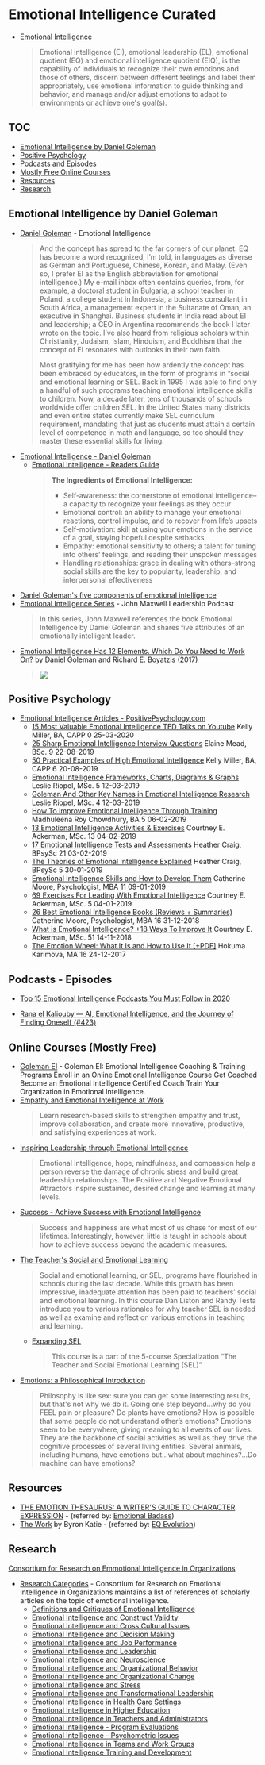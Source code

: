 # Emotional Intelligence Curated

* [Emotional Intelligence](https://en.wikipedia.org/wiki/Emotional_intelligence)
  > Emotional intelligence (EI), emotional leadership (EL), emotional quotient (EQ) and emotional intelligence quotient (EIQ), is the capability of individuals to recognize their own emotions and those of others, discern between different feelings and label them appropriately, use emotional information to guide thinking and behavior, and manage and/or adjust emotions to adapt to environments or achieve one's goal(s).

## TOC

* [Emotional Intelligence by Daniel Goleman](#emotional-intelligence-by-daniel-goleman)
* [Positive Psychology](#positive-psychology)
* [Podcasts and Episodes](#podcasts---episodes)
* [Mostly Free Online Courses](#online-courses-mostly-free)
* [Resources](#resources)
* [Research](#research)

## Emotional Intelligence by Daniel Goleman

* [Daniel Goleman](http://www.danielgoleman.info/topics/emotional-intelligence/) - Emotional Intelligence
  > And the concept has spread to the far corners of our planet. EQ has become a word recognized, I’m told, in languages as diverse as German and Portuguese, Chinese, Korean, and Malay. (Even so, I prefer EI as the English abbreviation for emotional intelligence.) My e-mail inbox often contains queries, from, for example, a doctoral student in Bulgaria, a school teacher in Poland, a college student in Indonesia, a business consultant in South Africa, a management expert in the Sultanate of Oman, an executive in Shanghai. Business students in India read about EI and leadership; a CEO in Argentina recommends the book I later wrote on the topic. I’ve also heard from religious scholars within Christianity, Judaism, Islam, Hinduism, and Buddhism that the concept of EI resonates with outlooks in their own faith.
  > 
  > Most gratifying for me has been how ardently the concept has been embraced by educators, in the form of programs in “social and emotional learning or SEL. Back in 1995 I was able to find only a handful of such programs teaching emotional intelligence skills to children. Now, a decade later, tens of thousands of schools worldwide offer children SEL. In the United States many districts and even entire states currently make SEL curriculum requirement, mandating that just as students must attain a certain level of competence in math and language, so too should they master these essential skills for living.
* [Emotional Intelligence - Daniel Goleman](https://www.penguinrandomhouse.com/books/69105/emotional-intelligence-by-daniel-goleman/)
  * [Emotional Intelligence - Readers Guide](https://www.penguinrandomhouse.com/books/69105/emotional-intelligence-by-daniel-goleman/9780553804911/readers-guide/)
    > **The Ingredients of Emotional Intelligence:**
    > - Self-awareness: the cornerstone of emotional intelligence–a capacity to recognize your feelings as they occur
    > - Emotional control: an ability to manage your emotional reactions, control impulse, and to recover from life’s upsets
    > - Self-motivation: skill at using your emotions in the service of a goal, staying hopeful despite setbacks
    > - Empathy: emotional sensitivity to others; a talent for tuning into others’ feelings, and reading their unspoken messages
    > - Handling relationships: grace in dealing with others–strong social skills are the key to popularity, leadership, and interpersonal effectiveness
* [Daniel Goleman's five components of emotional intelligence](https://web.sonoma.edu/users/s/swijtink/teaching/philosophy_101/paper1/goleman.htm)
* [Emotional Intelligence Series](https://johnmaxwellleadershippodcast.com/episodes/john-maxwell-emotional-intelligence) - John Maxwell Leadership Podcast
  > In this series, John Maxwell references the book Emotional Intelligence by Daniel Goleman and shares five attributes of an emotionally intelligent leader.
* [Emotional Intelligence Has 12 Elements. Which Do You Need to Work On?](https://hbr.org/2017/02/emotional-intelligence-has-12-elements-which-do-you-need-to-work-on) by Daniel Goleman and Richard E. Boyatzis (2017)
  > ![](https://i.imgur.com/KXCysSh.png)

## Positive Psychology

* [Emotional Intelligence Articles - PositivePsychology.com](https://positivepsychology.com/category/emotional-intelligence/)
  * [15 Most Valuable Emotional Intelligence TED Talks on Youtube](https://positivepsychology.com/emotional-intelligence-ted-talks/) Kelly Miller, BA, CAPP 0 25-03-2020
  * [25 Sharp Emotional Intelligence Interview Questions](https://positivepsychology.com/emotional-intelligence-interview-questions/) Elaine Mead, BSc. 9 22-08-2019
  * [50 Practical Examples of High Emotional Intelligence](https://positivepsychology.com/emotional-intelligence-examples/) Kelly Miller, BA, CAPP 6 20-08-2019
  * [Emotional Intelligence Frameworks, Charts, Diagrams & Graphs](https://positivepsychology.com/emotional-intelligence-frameworks/) Leslie Riopel, MSc. 5 12-03-2019
  * [Goleman And Other Key Names in Emotional Intelligence Research](https://positivepsychology.com/emotional-intelligence-goleman-research/) Leslie Riopel, MSc. 4 12-03-2019
  * [How To Improve Emotional Intelligence Through Training](https://positivepsychology.com/emotional-intelligence-training/) Madhuleena Roy Chowdhury, BA 5 06-02-2019
  * [13 Emotional Intelligence Activities & Exercises](https://positivepsychology.com/emotional-intelligence-exercises/) Courtney E. Ackerman, MSc. 13 04-02-2019
  * [17 Emotional Intelligence Tests and Assessments](https://positivepsychology.com/emotional-intelligence-tests/) Heather Craig, BPsySc 21 03-02-2019
  * [The Theories of Emotional Intelligence Explained](https://positivepsychology.com/emotional-intelligence-theories/) Heather Craig, BPsySc 5 30-01-2019
  * [Emotional Intelligence Skills and How to Develop Them](https://positivepsychology.com/emotional-intelligence-skills/) Catherine Moore, Psychologist, MBA 11 09-01-2019
  * [69 Exercises For Leading With Emotional Intelligence](https://positivepsychology.com/emotional-intelligence-leadership-effectiveness/) Courtney E. Ackerman, MSc. 5 04-01-2019
  * [26 Best Emotional Intelligence Books (Reviews + Summaries)](https://positivepsychology.com/best-emotional-intelligence-books/) Catherine Moore, Psychologist, MBA 16 31-12-2018
  * [What is Emotional Intelligence? +18 Ways To Improve It](https://positivepsychology.com/emotional-intelligence-eq/) Courtney E. Ackerman, MSc. 51 14-11-2018
  * [The Emotion Wheel: What It Is and How to Use It [+PDF]](https://positivepsychology.com/emotion-wheel/) Hokuma Karimova, MA 16 24-12-2017
  

## Podcasts - Episodes

* [Top 15 Emotional Intelligence Podcasts You Must Follow in 2020](https://blog.feedspot.com/emotional_intelligence_podcasts/)

* [Rana el Kaliouby — AI, Emotional Intelligence, and the Journey of Finding Oneself (#423)](https://tim.blog/2020/04/21/rana-el-kaliouby/)

## Online Courses (Mostly Free)

* [Goleman EI](https://golemanei.com/) - Goleman EI: Emotional Intelligence Coaching & Training Programs Enroll in an Online Emotional Intelligence Course Get Coached Become an Emotional Intelligence Certified Coach Train Your Organization in Emotional Intelligence.
* [Empathy and Emotional Intelligence at Work](https://www.edx.org/course/empathy-and-emotional-intelligence-at-work)
  > Learn research-based skills to strengthen empathy and trust, improve collaboration, and create more innovative, productive, and satisfying experiences at work.
* [Inspiring Leadership through Emotional Intelligence](https://www.coursera.org/learn/emotional-intelligence-leadership)
  > Emotional intelligence, hope, mindfulness, and compassion help a person reverse the damage of chronic stress and build great leadership relationships. The Positive and Negative Emotional Attractors inspire sustained, desired change and learning at many levels.
* [Success - Achieve Success with Emotional Intelligence](https://www.openlearning.com/courses/Success/)
  > Success and happiness are what most of us chase for most of our lifetimes. Interestingly, however, little is taught in schools about how to achieve success beyond the academic measures.
* [The Teacher's Social and Emotional Learning](https://www.coursera.org/learn/teachers-social-emotional-learning)
  > Social and emotional learning, or SEL, programs have flourished in schools during the last decade.  While this growth has been impressive, inadequate attention has been paid to teachers’ social and emotional learning.  In this course Dan Liston and Randy Testa introduce you to various rationales for why teacher SEL is needed as well as examine and reflect on various emotions in teaching and learning.
  * [Expanding SEL](https://www.coursera.org/learn/expanding-sel)
    > This course is a part of the 5-course Specialization “The Teacher and Social Emotional Learning (SEL)”
* [Emotions: a Philosophical Introduction](https://www.coursera.org/learn/emotions)
  >  Philosophy is like sex: sure you can get some interesting results, but that's not why we do it. Going one step beyond…why do you FEEL pain or pleasure? Do plants have emotions? How is possible that some people do not understand other’s emotions? Emotions seem to be everywhere, giving meaning to all events of our lives. They are the backbone of social activities as well as they drive the cognitive processes of several living entities. Several animals, including humans, have emotions but…what about machines?...Do machine can have emotions?

## Resources 

* [THE EMOTION THESAURUS: A WRITER'S GUIDE TO CHARACTER EXPRESSION](https://epdf.pub/the-emotion-thesaurus-a-writers-guide-to-character-expression.html) - (referred by: [Emotional Badass](https://podcasts.apple.com/au/podcast/emotion-thesaurus-sensation-expression-emotion-as-hsps/id1363543523?i=1000415463492))
* [The Work](https://thework.com/) by Byron Katie - (referred by: [EQ Evolution](https://podcasts.apple.com/us/podcast/is-your-thinking-causing-you-stress-candice-dick/id1288535512?i=1000397134570))

## Research

[Consortium for Research on Emmotional Intelligence in Organizations](http://www.eiconsortium.org/index.html)
* [Research Categories](http://www.eiconsortium.org/references/articles_reference.html) - Consortium for Research on Emotional Intelligence in Organizations maintains a list of references of scholarly articles on the topic of emotional intelligence.
  * [Definitions and Critiques of Emotional Intelligence](http://www.eiconsortium.org/references/definitions_and_critiques_of_emotional_intelligence.html) 
  * [Emotional Intelligence and Construct Validity](http://www.eiconsortium.org/references/emotional_intelligence_and_construct_validity.html) 
  * [Emotional Intelligence and Cross Cultural Issues](http://www.eiconsortium.org/references/emotional_intelligence_and_cross_cultural_issues.html) 
  * [Emotional Intelligence and Decision Making](http://www.eiconsortium.org/references/emotional_intelligence_and_decision_making.html) 
  * [Emotional Intelligence and Job Performance](http://www.eiconsortium.org/references/emotional_intelligence_and_job_performance.html) 
  * [Emotional Intelligence and Leadership](http://www.eiconsortium.org/references/emotional_intelligence_and_leadership.html) 
  * [Emotional Intelligence and Neuroscience](http://www.eiconsortium.org/references/emotional_intelligence_and_neuroscience.html) 
  * [Emotional Intelligence and Organizational Behavior](http://www.eiconsortium.org/references/emotional_intelligence_and_organizational_behavior.html) 
  * [Emotional Intelligence and Organizational Change](http://www.eiconsortium.org/references/emotional_intelligence_and_organizational_change.html) 
  * [Emotional Intelligence and Stress](http://www.eiconsortium.org/references/emotional_intelligence_and_stress.html) 
  * [Emotional Intelligence and Transformational Leadership](http://www.eiconsortium.org/references/emotional_intelligence_and_transformational_leadership.html) 
  * [Emotional Intelligence in Health Care Settings](http://www.eiconsortium.org/references/emotional_intelligence_in_healthcare_settings.html) 
  * [Emotional Intelligence in Higher Education](http://www.eiconsortium.org/references/emotional_intelligence_in_higher_education.html) 
  * [Emotional Intelligence in Teachers and Administrators](http://www.eiconsortium.org/references/emotional_intelligence_in_teachers_and_administrators.html) 
  * [Emotional Intelligence - Program Evaluations](http://www.eiconsortium.org/references/emotional_intelligence_program_evaluations.html) 
  * [Emotional Intelligence - Psychometric Issues](http://www.eiconsortium.org/references/emotional_intelligence_psychometric_issues.html) 
  * [Emotional Intelligence in Teams and Work Groups](http://www.eiconsortium.org/references/emotional_intelligence_in_teams_and_workgroups.html) 
  * [Emotional Intelligence Training and Development](http://www.eiconsortium.org/references/emotional_intelligence_training_and_development.html) 

